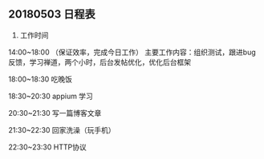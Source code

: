## 20180503 日程表

1. 工作时间

14:00~18:00 （保证效率，完成今日工作）
主要工作内容：组织测试，跟进bug反馈，学习禅道，两个小时，后台发帖优化，优化后台框架

18:00~18:30 吃晚饭

18:30~20:30 appium 学习

20:30~21:30 写一篇博客文章

21:30~22:30 回家洗澡（玩手机）

22:30~23:30 HTTP协议

